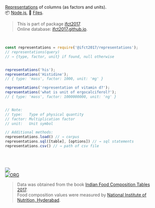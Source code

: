 [Representations] of columns (as factors and units).<br>
📦 [Node.js](https://www.npmjs.com/package/@ifct2017/representations),
📜 [Files](https://unpkg.com/@ifct2017/representations/).

> This is part of package [ifct2017].<br>
> Online database: [ifct2017.github.io].

<br>

```javascript
const representations = require('@ifct2017/representations');
// representations(query)
// → {type, factor, unit} if found, null otherwise


representations('his');
representations('Histidine');
// { type: 'mass', factor: 1000, unit: 'mg' }

representations('representation of vitamin d?');
representations('what is unit of ergocalciferol?');
// { type: 'mass', factor: 1000000000, unit: 'ng' }


// Note:
// type:   Type of physical quantity
// factor: Multiplication factor
// unit:   Unit symbol
```

```javascript
// Additional methods:
representations.load() // → corpus
representations.sql([table], [options]) // → sql statements
representations.csv() // → path of csv file
```

<br>
<br>

[![](https://i.imgur.com/D5UYmbD.jpg)](http://ifct2017.com/)<br>
[![ORG](https://img.shields.io/badge/org-ifct2017-green?logo=Org)](https://ifct2017.github.io)

> Data was obtained from the book [Indian Food Composition Tables 2017].<br>
> Food composition values were measured by [National Institute of Nutrition, Hyderabad].

[ifct2017]: https://www.npmjs.com/package/ifct2017
[Indian Food Composition Tables 2017]: http://ifct2017.com/
[Representations]: https://github.com/ifct2017/representations/tree/master/index.csv
[ifct2017.github.io]: https://ifct2017.github.io
[National Institute of Nutrition, Hyderabad]: https://www.nin.res.in/
